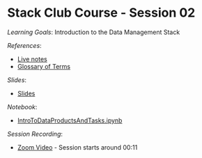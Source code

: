 # Stack Club Course - Session 02

*Learning Goals*: Introduction to the Data Management Stack

*References*:
* [Live notes](https://docs.google.com/document/d/10MLuWOOMNy5SPixbFI15u5iWdrZ1aIL_ywy66pHTCIY)
* [Glossary of Terms](https://docs.google.com/document/d/1KBQadu99tV5VnFUbPKq4iqKEdgtBTCF1RJNWtXM_mF0)

*Slides*:
* [Slides](https://drive.google.com/open?id=1cHL94qAVBinMqcvn5kVdcsD-Lzxf4wvP)

*Notebook*:
* [IntroToDataProductsAndTasks.ipynb](IntroToDataProductsAndTasks.ipynb)

*Session Recording*:
* [Zoom Video](https://stanford.zoom.us/rec/share/9-xRf7ip2ltJSJGU8WyYBL4cFbzuX6a80yge__YOmUc2OGyQ5fS9sJSnw3nAuKYA) - Session starts around 00:11
